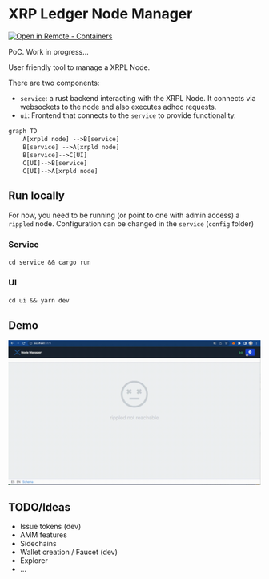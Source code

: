 # XRP Ledger Node Manager

[![Open in Remote - Containers](https://img.shields.io/static/v1?label=Remote%20-%20Containers&message=Open&color=blue&logo=visualstudiocode)](https://vscode.dev/redirect?url=vscode://ms-vscode-remote.remote-containers/cloneInVolume?url=https://github.com/elmurci/xrpl-node-manager)

PoC. Work in progress...

User friendly tool to manage a XRPL Node.

There are two components: 

- `service`: a rust backend interacting with the XRPL Node. It connects via websockets to the node and also executes adhoc requests.
- `ui`: Frontend that connects to the `service` to provide functionality.

```mermaid
graph TD
    A[xrpld node] -->B[service]
    B[service] -->A[xrpld node]
    B[service]-->C[UI]
    C[UI]-->B[service]
    C[UI]-->A[xrpld node]
```

## Run locally

For now, you need to be running (or point to one with admin access) a `rippled` node. Configuration can be changed in the `service` (`config` folder)

### Service

`cd service && cargo run`

### UI

`cd ui && yarn dev`

## Demo

![alt text](xrplnodemanager.gif)

## TODO/Ideas

- Issue tokens (dev)
- AMM features
- Sidechains
- Wallet creation / Faucet (dev)
- Explorer
- ...
